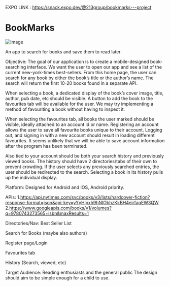 EXPO LINK : https://snack.expo.dev/@213group/bookmarks---project

# BookMarks 
![image](https://github.com/Hena1234/ReactNative_project-expo-/assets/93799006/af28db62-8f81-4195-b88b-21198ed85b81)

An app to search for books and save them to read later

Objective:
The goal of our application is to create a mobile-designed book-searching interface. We want the user to open our app and see a list of the current new-york-times best-sellers. From this home page, the user can search for any book by either the book’s title or the author’s name. The search will return the first 10-20 books found in a separate API. 

When selecting a book, a dedicated display of the book’s cover image, title, author, pub date, etc should be visible. A button to add the book to the favourites tab will be available for the user. We may try implementing a method of favouriting a book without having to inspect it.

When selecting the favourites tab, all books the user marked should be visible, ideally attached to an account id or name. Registering an account allows the user to save all favourite books unique to their account. Logging out, and signing in with a new account should result in loading different favourites. It seems unlikely that we will be able to save account information after the program has been terminated.

Also tied to your account should be both your search history and previously viewed books. The history should have 2 directories/tabs of their own to prevent crowding. If the user selects any previously searched entries, the user should be redirected to the search. Selecting a book in its history pulls up the individual display.


Platform:
Designed for Android and IOS, Android priority.

APIs: 
1.https://api.nytimes.com/svc/books/v3/lists/hardcover-fiction?response-format=json&api-key=yYyHlpxh9hNIObhzKkBH4eirfaqEW3QW
2.https://www.googleapis.com/books/v1/volumes?q=9780743273565+isbn&maxResults=1


Directories/Nav:
Best Seller List



Search for Books (maybe also authors)


Register page/Login

Favourites tab

History (Search, viewed, etc)


Target Audience:
Reading enthusiasts and the general public
The design should aim to be simple enough for a child to use.


